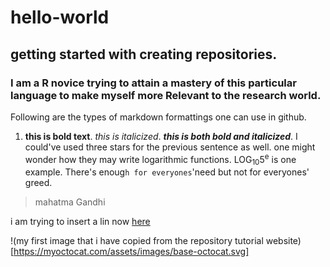# hello-world
## getting started with creating repositories.
### I am a R novice trying to attain a mastery of this particular language to make myself more Relevant to the research world.
Following are the types of markdown formattings one can use in github.
1. **this is bold text**. _this is italicized_. **_this is both bold and italicized_**. I could've used three stars for the previous sentence as well. one might wonder how they may write logarithmic functions. LOG<sub>10</sub>5<sup>e</sup> is one example.
There's enoug`h for everyones`'need but not for everyones' greed. 
> mahatma Gandhi





i am trying to insert a lin now [here](www.google.com)

!(my first image that i have copied from the repository tutorial website)[https://myoctocat.com/assets/images/base-octocat.svg]
